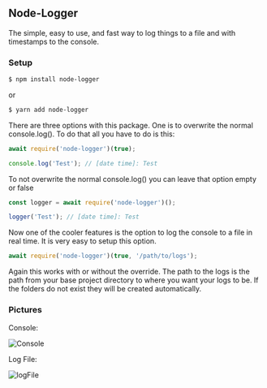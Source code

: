 ## Node-Logger

The simple, easy to use, and fast way to log things to a file and with timestamps to the console.

### Setup

```bash
$ npm install node-logger
```

or

```bash
$ yarn add node-logger
```

There are three options with this package. One is to overwrite the normal console.log(). To do that all you have to do is this:

```javascript
await require('node-logger')(true);

console.log('Test'); // [date time]: Test
```

To not overwrite the normal console.log() you can leave that option empty or false

```javascript
const logger = await require('node-logger')();

logger('Test'); // [date time]: Test
```

Now one of the cooler features is the option to log the console to a file in real time. It is very easy to setup this option.

```javascript
await require('node-logger')(true, '/path/to/logs');
```

Again this works with or without the override. The path to the logs is the path from your base project directory to where you want your logs to be. If the folders do not exist they will be created automatically.

### Pictures

Console:

![Console](https://i.sdfx.ga/Jqn9X0aTKB.png)

Log File:

![logFile](https://i.sdfx.ga/jQN9CCC9w6.png)
